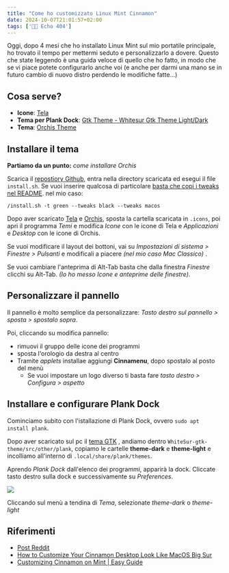 ```yaml
---
title: "Come ho customizzato Linux Mint Cinnamon"
date: 2024-10-07T21:01:57+02:00
tags: ['👨‍💻 Echo 404']
---
```


Oggi, dopo 4 mesi che ho installato Linux Mint sul mio portatile principale, ho trovato il tempo per mettermi seduto e personalizzarlo a dovere. Questo che state leggendo è una guida veloce di quello che ho fatto, in modo che se vi piace potete configurarlo anche voi (e anche per darmi una mano se in futuro cambio di nuovo distro perdendo le modifiche fatte...) 
## Cosa serve?
- **Icone**: [Tela](https://www.gnome-look.org/p/1279924/)
- **Tema per Plank Dock**: [Gtk Theme - Whitesur Gtk Theme Light/Dark](https://github.com/vinceliuice/WhiteSur-gtk-theme)
- **Tema**: [Orchis Theme](https://github.com/vinceliuice/Orchis-theme)

## Installare il tema 

**Partiamo da un punto:** *come installare Orchis*

Scarica il [repostiory Github](https://github.com/vinceliuice/Orchis-theme), entra nella directory scaricata ed esegui il file `install.sh`. Se vuoi inserire qualcosa di particolare [basta che copi i tweaks nel README](https://github.com/vinceliuice/Orchis-theme?tab=readme-ov-file#tweaks-for-orchis). nel mio caso:

`/install.sh -t green --tweaks black --tweaks macos`

Dopo aver scaricato [Tela](https://www.gnome-look.org/p/1279924/) e [Orchis](https://github.com/vinceliuice/Orchis-theme), sposta la cartella scaricata in `.icons`, poi apri il programma *Temi* e modifica *Icone* con le icone di Tela e *Applicazioni* e *Desktop* con le icone di Orchis.

Se vuoi modificare il layout dei bottoni, vai su *Impostazioni di sistema > Finestre > Pulsanti* e modificali a piacere *(nel mio caso Mac Classico)* .

Se vuoi cambiare l'anteprima di Alt-Tab basta che dalla finestra *Finestre* clicchi su Alt-Tab. *(Io ho messo Icone e anteprime delle finestre)*.
## Personalizzare il pannello

Il pannello è molto semplice da personalizzare: *Tasto destro sul pannello > sposta > spostalo sopra*. 

Poi, cliccando su modifica pannello:
 - rimuovi il gruppo delle icone dei programmi
 - sposta l'orologio da destra al centro
 - Tramite *applets* installae aggiungi **Cinnamenu**, dopo spostalo al posto del menù
	 - Se vuoi impostare un logo diverso ti basta fare *tasto destro > Configura > aspetto*

## Installare e configurare Plank Dock

Cominciamo subito con l'istallazione di Plank Dock, ovvero `sudo apt install plank`. 

Dopo aver scaricato sul pc il [tema GTK](https://github.com/vinceliuice/WhiteSur-gtk-theme) , andiamo dentro `WhiteSur-gtk-theme/src/other/plank`, copiamo le cartelle **theme-dark** e **theme-light** e incolliamo all'interno di `.local/share/plank/themes`.

Aprendo _Plank Dock_ dall'elenco dei programmi, apparirà la dock. Cliccate tasto destro sulla dock e successivamente su _Preferences_. 

![](../../posts/customlinuxmint_01.png)

Cliccando sul menù a tendina di *Tema*, selezionate *theme-dark* o *theme-light*

## Riferimenti
- [Post Reddit](https://www.reddit.com/r/unixporn/comments/ehlads/muttercinnamon_less_is_more_linux_mint_cinnamon/)
- [How to Customize Your Cinnamon Desktop Look Like MacOS Big Sur](https://invidious.nerdvpn.de/watch?v=DMs7DX3Um9E)
- [Customizing Cinnamon on Mint | Easy Guide](https://invidious.nerdvpn.de/watch?v=wZmNMIq82U0)
